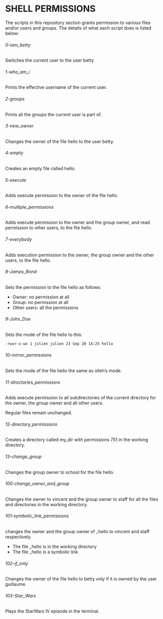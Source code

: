# SHELL PERMISSIONS

The scripts in this repository section grants permission to various files and/or users and groups.
The details of what each script does is listed below:

###### 0-iam_betty
Switches the current user to the user betty
###### 1-who_am_i
Prints the effective username of the current user.
###### 2-groups
Prints all the groups the current user is part of.
###### 3-new_owner
Changes the owner of the file hello to the user betty.
###### 4-empty
Creates an empty file called hello.
###### 5-execute
Adds execute permission to the owner of the file hello.
###### 6-multiple_permissions
Adds execute permission to the owner and the group owner, and read permission to other users, to the file hello.
###### 7-everybody
Adds execution permission to the owner, the group owner and the other users, to the file hello.
###### 8-James_Bond
Sets the permission to the file hello as follows:

* Owner: no permission at all
* Group: no permission at all
* Other users: all the permissions
###### 9-John_Doe
Sets the mode of the file hello to this:

```sh
-rwxr-x-wx 1 julien julien 23 Sep 20 14:25 hello
```

###### 10-mirror_permissions
Sets the mode of the file hello the same as olleh’s mode.
###### 11-directories_permissions
Adds execute permission to all subdirectories of the current directory for the owner, the group owner and all other users.

Regular files remain unchanged.
###### 12-directory_permissions
Creates a directory called my_dir with permissions 751 in the working directory.
###### 13-change_group
Changes the group owner to school for the file hello.
###### 100-change_owner_and_group
Changes the owner to vincent and the group owner to staff for all the files and directories in the working directory.
###### 101-symbolic_link_permissions
changes the owner and the group owner of _hello to vincent and staff respectively.

* The file _hello is in the working directory
* The file _hello is a symbolic link
###### 102-if_only
Changes the owner of the file hello to betty only if it is owned by the user guillaume.
###### 103-Star_Wars
Plays the StarWars IV episode in the terminal.
